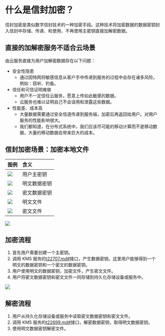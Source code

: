 # 什么是信封加密？

信封加密是类似数字信封技术的一种加密手段。这种技术将加密数据的数据密钥封入信封中存储、传递、和使用，不再使用主密钥直接加解密数据。

## 直接的加解密服务不适合云场景

由云服务直接为用户加解密数据存在以下问题：

-   安全性隐患
    -   通过因特网将敏感信息从客户手中传递到服务的过程中会存在诸多风险，例如：窃听、钓鱼。
-   信任和可信证明难做
    -   用户不一定信任云服务，愿意上传如此敏感的数据。
    -   云服务也难以证明自己不会误用和泄露这些数据。
-   性能差、成本高
    -   大量数据需要通过安全信道传递到服务端，加密后再返回给用户。对用户服务的性能影响很大。
    -   我们都知道，在分布式系统中，我们应该尽可能的移动计算而不是移动数据，大量的移动数据会带来巨大的成本。

## 信封加密场景：加密本地文件

|图例|含义|
|:-|:-|
|![](https://static-aliyun-doc.oss-cn-hangzhou.aliyuncs.com/assets/img/zh-CN/7454431061/p13525.png)|用户主密钥|
|![](https://static-aliyun-doc.oss-cn-hangzhou.aliyuncs.com/assets/img/zh-CN/7454431061/p13526.png)|明文数据密钥|
|![](https://static-aliyun-doc.oss-cn-hangzhou.aliyuncs.com/assets/img/zh-CN/7454431061/p13527.png)|密文数据密钥|
|![](https://static-aliyun-doc.oss-cn-hangzhou.aliyuncs.com/assets/img/zh-CN/7454431061/p13528.png)|明文文件|
|![](https://static-aliyun-doc.oss-cn-hangzhou.aliyuncs.com/assets/img/zh-CN/7454431061/p13529.png)|密文文件|

![](https://static-aliyun-doc.oss-cn-hangzhou.aliyuncs.com/assets/img/zh-CN/7454431061/p13530.png)

## 加密流程

1.  首先用户需要创建一个主密钥。
2.  调用 KMS 服务的[t22707.md\#](/cn.zh-CN/API参考/密钥/GenerateDataKey.md)接口，产生数据密钥。这里用户能够得到一个明文的数据密钥和一个密文的数据密钥。
3.  用户使用明文的数据密钥，加密文件，产生密文文件。
4.  用户将密文数据密钥和密文文件一同存储到持久化存储设备或服务中。

![](https://static-aliyun-doc.oss-cn-hangzhou.aliyuncs.com/assets/img/zh-CN/7454431061/p13531.png)

## 解密流程

1.  用户从持久化存储设备或服务中读取密文数据密钥和密文文件。
2.  调用 KMS 服务的[t22699.md\#](/cn.zh-CN/API参考/密钥/Decrypt.md)接口，解密数据密钥，取得明文数据密钥。
3.  使用明文数据密钥解密文件。

